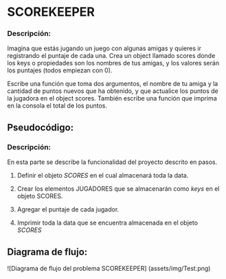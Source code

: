 # SCOREKEEPER 

### Descripción: 

Imagina que estás jugando un juego con algunas amigas y quieres ir registrando el puntaje de cada una. Crea un object llamado scores donde los keys o propiedades son los nombres de tus amigas, y los valores serán los puntajes (todos empiezan con 0).

Escribe una función que toma dos argumentos, el nombre de tu amiga y la cantidad de puntos nuevos que ha obtenido, y que actualice los puntos de la jugadora en el object scores. También escribe una función que imprima en la consola el total de los puntos.

## Pseudocódigo:
### Descripción:
En esta parte se describe la funcionalidad del proyecto descrito en pasos. 

1. Definir el objeto _SCORES_ en el cual almacenará toda la data.

2. Crear los elementos JUGADORES que se almacenarán como *keys* en el objeto SCORES. 

3. Agregar el puntaje de cada jugador.

4. Imprimir toda la data que se encuentra almacenada en el objeto _SCORES_

## Diagrama de flujo:

![Diagrama de flujo del problema SCOREKEEPER] (assets/img/Test.png)